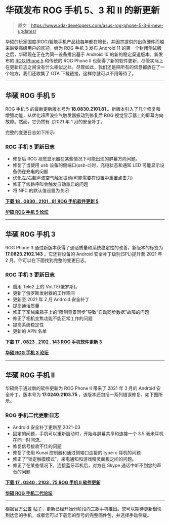 # 华硕发布 ROG 手机 5、3 和 II 的新更新

> 原文：<https://www.xda-developers.com/asus-rog-phone-5-3-ii-new-updates/>

华硕的玩家国度(ROG)智能手机产品线每年都在增长，并因其提供的出色硬件而越来越受高级用户的欢迎。继为 ROG 手机 3 发布 Android 11 的第一个封闭测试版之后，华硕现在正在为同一设备推出基于 Android 10 的新的稳定渠道版本。新发布的 [ROG Phone 5](https://www.xda-developers.com/asus-rog-phone-5/) 和传统的 ROG Phone II 也获得了新的软件更新，尽管实际上在更新日志之间没有什么相似之处。尽管如此，我们还是把所有的信息都放在了一个地方，我们还收集了 OTA 下载链接，这样你就可以不用等待了。

* * *

## 华硕 ROG 手机 5

ROG 手机 5 的最新更新版本号为 **18.0830.2101.81** 。新版本引入了几个修复和增强功能，从优化超声波空气触发器振动到修复后 ROG 视觉显示器上的屏幕方向故障。然而，它仍然有【2021 年 1 月的安全补丁。

完整的变更日志如下所示:

### ROG 手机 5 更新日志

*   修复后 ROG 视觉显示器在某些情况下可能出现的屏幕方向问题。
*   修复了当使用 usb 设备的侧端口(usb-c)时，充电状态和通知 LED 可能显示设备仍在充电的问题
*   优化左/右超声波空气触发振动(可能需要在设置中重置点击力)
*   修正了线路呼叫会触发自动重启的问题
*   将 NFC 的默认值设置为关闭

**[下载 18 . 0830 . 2101 . 81 ROG 手机软件更新 5](https://dlcdnets.asus.com/pub/ASUS/ZenFone/ZS673KS/UL-ASUS_I005_1-ASUS-18.0830.2101.81-1.1.64-user.zip)**

**[华硕 ROG 手机 5 论坛](https://forum.xda-developers.com/f/asus-rog-phone-5.12119/)**

* * *

## 华硕 ROG 手机 3

ROG Phone 3 通过新版本获得了通话质量和系统稳定性的改善，新版本的标签为 **17.0823.2102.143** 。它还将设备的 Android 安全补丁级别(SPL)提升至 2021 年 2 月。你可以在下面找到完整的变更日志。

### ROG 手机 3 更新日志

*   启用 Tele2 上的 VoLTE(俄罗斯)。
*   更新了俄罗斯发射器的工作空间
*   更新至 2021 年 2 月 Android 安全补丁
*   提高通话质量
*   修正了军械库箱子上的“限制背景同步”导致“自动同步数据”故障的问题
*   修正了相机变焦功能不能正常工作的问题
*   提高系统稳定性
*   更新的 APN 名单

**[下载 17 . 0823 . 2102 . 143 ROG 手机软件更新 3](https://dlcdnets.asus.com/pub/ASUS/ZenFone/ZS661KS/UL-ASUS_I003_1-ASUS-17.0823.2102.143-1.1.95-user.zip)**

**[华硕 ROG 手机 3 论坛](https://forum.xda-developers.com/c/asus-rog-phone-3.11025/)**

* * *

## 华硕 ROG 手机 II

华硕终于通过新的软件更新为 ROG Phone II 带来了 2021 年 3 月的 Android 安全补丁。版本号为 **17.0240.2103.75** ，该版本还包括一系列错误修复，如下图所示。

### ROG 手机二代更新日志

*   Android 安全补丁更新至 2021-03
*   固定的问题，手机可以重新启动时，开始与屏幕共享和连接一个 3.5 毫米耳机在同一时间流。
*   修复信号接收不佳的问题
*   修复了使用 Kunai 控制器和通过侧端口连接的 type-c 耳机的问题
*   修正了“锁定触摸模式”，来电通知和游戏精灵面板之间的问题。
*   修正了在某些情况下，连接蓝牙耳机后，对方在 Skype 通话中听不到您的声音的问题

**[下载 17 . 0240 . 2103 . 75 ROG 手机 II 软件更新](https://dlcdnets.asus.com/pub/ASUS/ZenFone/ZS660KL/UL-ASUS_I001_1-ASUS-17.0240.2103.75-1.1.229-user.zip)**

**[华硕 ROG 手机二代论坛](https://forum.xda-developers.com/c/asus-rog-phone-ii.9056/)**

* * *

根据官方[公告](https://zentalk.asus.com/en/discussion/46282/210325-rog-phone-3-zs661ks-ww-17-0823-2102-143) [帖子](https://zentalk.asus.com/en/discussion/46078/210316-rog-phone-5-ww-18-0830-2101-81)，更新已经开始分阶段向三款手机推出。您可以期待更新很快到达您的手机，或者您可以下载您的型号的完整固件包，并选择手动侧载。